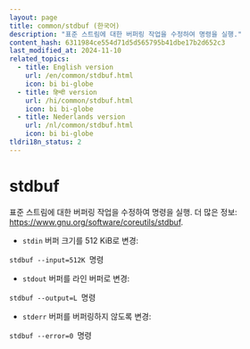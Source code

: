 ```yaml
---
layout: page
title: common/stdbuf (한국어)
description: "표준 스트림에 대한 버퍼링 작업을 수정하여 명령을 실행."
content_hash: 6311984ce554d71d5d565795b41dbe17b2d652c3
last_modified_at: 2024-11-10
related_topics:
  - title: English version
    url: /en/common/stdbuf.html
    icon: bi bi-globe
  - title: हिन्दी version
    url: /hi/common/stdbuf.html
    icon: bi bi-globe
  - title: Nederlands version
    url: /nl/common/stdbuf.html
    icon: bi bi-globe
tldri18n_status: 2
---
```

# stdbuf

표준 스트림에 대한 버퍼링 작업을 수정하여 명령을 실행.
더 많은 정보: <https://www.gnu.org/software/coreutils/stdbuf>.

- `stdin` 버퍼 크기를 512 KiB로 변경:

`stdbuf --input=512K `<span class="tldr-var badge badge-pill bg-dark-lm bg-white-dm text-white-lm text-dark-dm font-weight-bold">명령</span>

- `stdout` 버퍼를 라인 버퍼로 변경:

`stdbuf --output=L `<span class="tldr-var badge badge-pill bg-dark-lm bg-white-dm text-white-lm text-dark-dm font-weight-bold">명령</span>

- `stderr` 버퍼를 버퍼링하지 않도록 변경:

`stdbuf --error=0 `<span class="tldr-var badge badge-pill bg-dark-lm bg-white-dm text-white-lm text-dark-dm font-weight-bold">명령</span>
